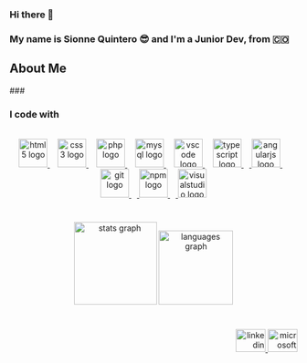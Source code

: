 ### Hi there 👋

### My name is Sionne Quintero 😎 and I'm a Junior Dev, from 🇨🇴

###
<h2 aling="left"> About Me </h2>
###

<p></p>

### I code with
<br clear="both">
<div align="center">
  <a href="https://developer.mozilla.org/en-US/docs/Glossary/HTML5">
  <img src="https://cdn.jsdelivr.net/gh/devicons/devicon/icons/html5/html5-original.svg" height="50" alt="html5 logo"  />
  <img width="10" /></a>
  <a href="https://developer.mozilla.org/es/docs/Web/CSS">
  <img src="https://cdn.jsdelivr.net/gh/devicons/devicon/icons/css3/css3-original.svg" height="50" alt="css3 logo"  />
  <img width="10" /></a>
  <a href="https://www.php.net/">
  <img src="https://cdn.jsdelivr.net/gh/devicons/devicon/icons/php/php-original.svg" height="50" alt="php logo"  />
  <img width="10" /></a>
  <a href=https://www.mysql.com/>
  <img src="https://cdn.jsdelivr.net/gh/devicons/devicon/icons/mysql/mysql-original.svg" height="50" alt="mysql logo"  />
  <img width="10" /></a>
  <a href="https://code.visualstudio.com/">
  <img src="https://cdn.jsdelivr.net/gh/devicons/devicon/icons/vscode/vscode-original.svg" height="50" alt="vscode logo"  />
  <img width="10" /></a>
  <a href="https://www.typescriptlang.org/">
  <img src="https://cdn.jsdelivr.net/gh/devicons/devicon/icons/typescript/typescript-original.svg" height="50" alt="typescript logo"  />
  <img width="10" /> </a>
  <a href=https://angular.io/>
  <img src="https://cdn.jsdelivr.net/gh/devicons/devicon/icons/angularjs/angularjs-original.svg" height="50" alt="angularjs logo"  />
  <img width="10" /> </a>
  <a href="https://git-scm.com/" >
  <img src="https://cdn.jsdelivr.net/gh/devicons/devicon/icons/git/git-original.svg" height="50" alt="git logo"  />
  <img width="10" /> </a>
  <a href="https://www.npmjs.com/" >
  <img src="https://cdn.jsdelivr.net/gh/devicons/devicon/icons/npm/npm-original-wordmark.svg" height="50" alt="npm logo"  /> 
  <img width="10" /> </a>
  <a href="https://learn.microsoft.com/es-es/visualstudio/get-started/visual-studio-ide?view=vs-2022" >
  <img src="https://cdn.jsdelivr.net/gh/devicons/devicon/icons/visualstudio/visualstudio-plain.svg" height="50" alt="visualstudio logo" /> </a>
</div>

###

<br clear="both">

<div align="center">
  <img src="https://github-readme-stats.vercel.app/api?username=BySAQQ&hide_title=true&hide_rank=false&show_icons=true&include_all_commits=true&count_private=true&disable_animations=false&theme=github_dark&locale=en&hide_border=true&order=1" height="145" alt="stats graph"  />
  <img src="https://github-readme-stats.vercel.app/api/top-langs?username=BySAQQ&locale=en&hide_title=true&layout=compact&card_width=320&langs_count=5&theme=dark&hide_border=true&order=2" height="130" alt="languages graph"  />
</div>

###

<br clear="both">

<div align="right">
  <a href="www.linkedin.com/in/sionne-quintero-quintero" target="_blank">
    <img src="https://raw.githubusercontent.com/maurodesouza/profile-readme-generator/master/src/assets/icons/social/linkedin/default.svg" width="52" height="40" alt="linkedin logo"  />
  </a>
  <a href="mailto:saquintero87@soy.sena.edu.co" target="_blank">
  <img src="https://raw.githubusercontent.com/maurodesouza/profile-readme-generator/master/src/assets/icons/social/microsoft-outlook/default.svg" width="52" height="40" alt="microsoft outlook logo"  /> </a>
</div>

